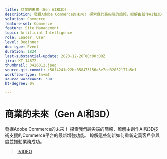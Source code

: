 ```yaml
---
title: 商業的未來（Gen AI和3D）
description: 發掘Adobe Commerce的未來！ 探索我們最尖端的簡報，瞭解由創作AI和3D技術支援的Commerce平台的最新增強功能。 瞭解這些創新如何重新定義客戶參與度並推動業務成功。
solution: Commerce
feature-set: Commerce
feature: Site Management
topic: Artificial Intelligence
role: Leader, User
level: Beginner
doc-type: Event
duration: 1824
last-substantial-update: 2023-12-20T00:00:00Z
jira: KT-14672
thumbnail: 3426312.jpeg
source-git-commit: c50f4241e22bc858473156a3e7cd32052177a5e1
workflow-type: tm+mt
source-wordcount: '88'
ht-degree: 0%

---
```



# 商業的未來（Gen AI和3D）

發掘Adobe Commerce的未來！ 探索我們最尖端的簡報，瞭解由創作AI和3D技術支援的Commerce平台的最新增強功能。 瞭解這些創新如何重新定義客戶參與度並推動業務成功。

>[!VIDEO](https://video.tv.adobe.com/v/3426312/?learn=on)
